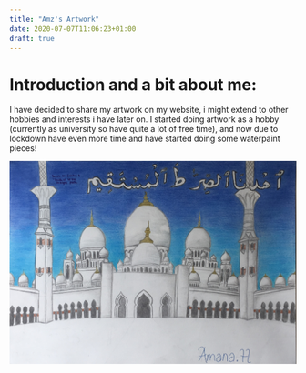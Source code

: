 ```yaml
---
title: "Amz's Artwork"
date: 2020-07-07T11:06:23+01:00
draft: true
---
```


# Introduction and a bit about me:
I have decided to share my artwork on my website, i might extend to other hobbies and interests i have later on. I started doing artwork as a hobby (currently as university so have quite a lot of free time), and now due to lockdown have even more time and have started doing some waterpaint pieces!

![Drawing 1](Mosque.jpeg)




